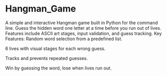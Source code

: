 # Hangman_Game
A simple and interactive Hangman game built in Python for the command line. Guess the hidden word one letter at a time before you run out of lives. Features include ASCII art stages, input validation, and guess tracking.
Key Features:
Random word selection from a predefined list.

6 lives with visual stages for each wrong guess.

Tracks and prevents repeated guesses.

Win by guessing the word, lose when lives run out.

